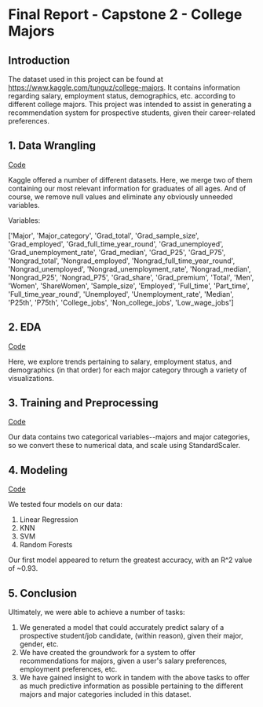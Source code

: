 # Final Report - Capstone 2 - College Majors

## Introduction

The dataset used in this project can be found at https://www.kaggle.com/tunguz/college-majors. It contains information regarding salary, employment status, demographics, etc. according to different college majors. This project was intended to assist in generating a recommendation system for prospective students, given their career-related preferences. 

## 1. Data Wrangling

[Code](https://github.com/harmoly/Springboard/blob/main/Capstone%202/Capstone%202%20-%20Data%20Wrangling.ipynb)

Kaggle offered a number of different datasets. Here, we merge two of them containing our most relevant information for graduates of all ages. And of course, we remove null values and eliminate any obviously unneeded variables.

Variables: 

['Major', 'Major_category', 'Grad_total',
       'Grad_sample_size', 'Grad_employed', 'Grad_full_time_year_round',
       'Grad_unemployed', 'Grad_unemployment_rate', 'Grad_median', 'Grad_P25',
       'Grad_P75', 'Nongrad_total', 'Nongrad_employed',
       'Nongrad_full_time_year_round', 'Nongrad_unemployed',
       'Nongrad_unemployment_rate', 'Nongrad_median', 'Nongrad_P25',
       'Nongrad_P75', 'Grad_share', 'Grad_premium',
       'Total', 'Men', 'Women', 'ShareWomen', 'Sample_size', 'Employed',
       'Full_time', 'Part_time', 'Full_time_year_round', 'Unemployed',
       'Unemployment_rate', 'Median', 'P25th', 'P75th', 'College_jobs',
       'Non_college_jobs', 'Low_wage_jobs']
       
## 2. EDA

[Code](https://github.com/harmoly/Springboard/blob/main/Capstone%202/Capstone%202%20-%20EDA%20(3).ipynb)

Here, we explore trends pertaining to salary, employment status, and demographics (in that order) for each major category through a variety of visualizations.

## 3. Training and Preprocessing

[Code](https://github.com/harmoly/Springboard/blob/main/Capstone%202/Capstone%202%20-%20Preprocessing%20and%20Training%20Data%20Development%20(1).ipynb)

Our data contains two categorical variables--majors and major categories, so we convert these to numerical data, and scale using StandardScaler.

## 4. Modeling

[Code](https://github.com/harmoly/Springboard/blob/main/Capstone%202/Capstone%202%20-%20Modeling%20(1).ipynb)

We tested four models on our data:
1. Linear Regression
2. KNN
3. SVM
4. Random Forests

Our first model appeared to return the greatest accuracy, with an R^2 value of ~0.93.

## 5. Conclusion
  
Ultimately, we were able to achieve a number of tasks:

1. We generated a model that could accurately predict salary of a prospective student/job candidate, (within reason), given their major, gender, etc.
2. We have created the groundwork for a system to offer recommendations for majors, given a user's salary preferences, employment preferences, etc.
3. We have gained insight to work in tandem with the above tasks to offer as much predictive information as possible pertaining to the different majors and major categories included in this dataset.
